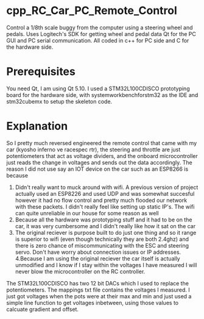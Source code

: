 # cpp_RC_Car_PC_Remote_Control
Control a 1/8th scale buggy from the computer using a steering wheel and pedals. Uses Logitech's SDK for getting wheel and pedal data
Qt for the PC GUI and PC serial communication. All coded in c++ for PC side and C for the hardware side.
# Prerequisites
You need Qt, I am using Qt 5.10. I used a STM32L100CDISCO prototyping board for the hardware side, with systemworkbenchforstm32 as the IDE
and stm32cubemx to setup the skeleton code.
# Explanation
So I pretty much reversed engineered the remote control that came with my car (kyosho inferno ve racespec rtr), the steering and throttle are just potentiometers that act as voltage dividers, and the onboard microcontroller just reads the change in voltages and sends out the data accordingly. The reason I did not use say an IOT device on the car such as an ESP8266 is because
1. Didn't really want to muck around with wifi. A previous version of project actually used an ESP8226 and used UDP and was somewhat succesful however it had no flow control and pretty much flooded our network with these packets. I didn't really feel like setting up static IP's. The wifi can quite unreliable in our house for some reason as well
2. Because all the hardware was prototyping stuff and it had to be on the car, it was very cumbersome and I didn't really like how it sat on the car
3. The original reciever is purpose built to do just one thing and so it range is superior to wifi (even though technically they are both 2.4ghz) and there is zero chance of miscommunicating with the ESC and steering servo. Don't have worry about connection issues or IP addresses.
4.Because I am using the original reciever the car itself is actually unmodified and I know if I stay within the voltages I have measured I will never blow the microcontroller on the RC controller.


The STM32L100CDISCO has two 12 bit DACs which I used to replace the potentiometers. The mappings txt file contains the voltages I measured. I just got voltages when the pots were at their max and min and just used a simple line function to get voltages inbetween, using those values to calcuate gradient and offset.
